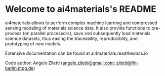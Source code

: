 Welcome to ai4materials's README
========================================


ai4materials allows to perform complex machine learning and compressed sensing modeling of materials science data. It also
provide functions to pre-process (on parallel processors), save and subsequently load materials science datasets,
thus easing the traceability, reproduciblity, and prototyping of new models.

Extensive documentation can be found at ai4materials.readthedocs.io

Code author: Angelo Ziletti (angelo.ziletti@gmail.com; ziletti@fhi-berlin.mpg.de)

